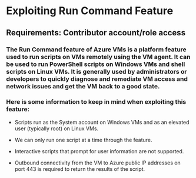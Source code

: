 # Exploiting Run Command Feature

## Requirements: Contributor account/role access

### The Run Command feature of Azure VMs is a platform feature used to run scripts on VMs remotely using the VM agent. It can be used to run PowerShell scripts on Windows VMs and shell scripts on Linux VMs. It is generally used by administrators or developers to quickly diagnose and remediate VM access and network issues and get the VM back to a good state.

### Here is some information to keep in mind when exploiting this feature:

- Scripts run as the System account on Windows VMs and as an elevated user (typically root) on Linux VMs.

- We can only run one script at a time through the feature.

- Interactive scripts that prompt for user information are not supported.

- Outbound connectivity from the VM to Azure public IP addresses on port 443 is required to return the results of the script.

